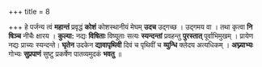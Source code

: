+++
title = 8

+++
हे पर्जन्य त्वं **महान्तं** प्रवृद्धं **कोशं** कोशस्थानीयं मेघम् **उदच** उद्गच्छ । उद्गमय वा । तथा कृत्वा **नि** **षिञ्च** नीचैः क्षारय । **कुल्या:** नद्यः **विषिताः** विष्यूताः सत्यः **स्यन्दन्तां** प्रवहन्तु **पुरस्तात्** पूर्वाभिमुखम् । प्रायेण नद्यः प्राच्यः स्यन्दन्ते। **घृतेन** उदकेन **द्यावापृथिवी** दिवं च पृथिवीं च **व्युन्धि** क्लेदय अत्यधिकम् । **अघ्न्याभ्यः** गोभ्यः **सुप्रपाणं** सुष्टु प्रकर्षेण पातव्यमुदकं **भवतु** ॥